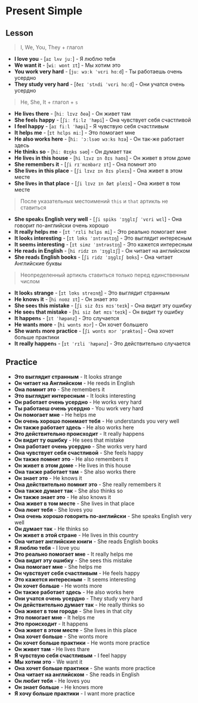 # Present Simple

## Lesson

> I, We, You, They + глагол

- **I love you** - [`aɪ lʌv juː`] - Я люблю тебя
- **We want it** - [`wiː wɒnt ɪt`] - Мы хотим это
- **You work very hard** - [`juː wɜːk ˈvɛri hɑːd`] - Ты работаешь очень усердно
- **They study very hard** - [`ðeɪ ˈstʌdi ˈvɛri hɑːd`] - Они учатся очень усердно

> He, She, It + глагол + `s`

- **He live`s` there** - [`hiː lɪvz ðeə`] - Он живет там
- **She feel`s` happy** - [`ʃiː fiːlz ˈhæpi`] - Она чувствует себя счастливой
- **I feel happy** - [`aɪ fiːl ˈhæpi`] - Я чувствую себя счастливым
- **It help`s` me** - [`ɪt hɛlps miː`] - Это помогает мне
- **He also works here** - [`hiː ˈɔːlsəʊ wɜːks hɪə`] - Он так-же работает здесь
- **He think`s` so** - [`hiː θɪŋks səʊ`] - Он думает так
- **He live`s` in this house** - [`hi lɪvz ɪn ðɪs haʊs`] - Он живет в этом доме
- **She remember`s` it** - [`ʃi rɪˈmɛmbərz ɪt`] - Она помнит это
- **She live`s` in this place** - [`ʃi lɪvz ɪn ðɪs pleɪs`] - Она живет в этом месте
- **She live`s` in that place** - [`ʃi lɪvz ɪn ðæt pleɪs`] - Она живет в том месте

> После указательных местоимений `this` и `that` артикль не ставиться

- **She speak`s` English very well** - [`ʃi spiks ˈɪŋɡlɪʃ ˈvɛri wɛl`] - Она говорит по-английски очень хорошо
- **It really help`s` me** - [`ɪt ˈrɪli hɛlps mi`] - Это реально помогает мне
- **It look`s` interesting** - [`ɪt lʊks ˈɪntrəstɪŋ`] - Это выглядит интересным
- **It seem`s` interesting** - [`ɪt simz ˈɪntrəstɪŋ`] - Это кажется интересным
- **He read`s` in English** - [`hi ridz ɪn ˈɪŋɡlɪʃ`] - Он читает на английском
- **She read`s` English books** - [`ʃi ridz ˈɪŋɡlɪʃ bʊks`] - Она читает Английские буквы

> Неопределенный артикль ставиться только перед единственным числом

- **It look`s` strange** - [`ɪt lʊks streɪnʤ`] - Это выглядит странным
- **He know`s` it** - [`hi noʊz ɪt`] - Он знает это
- **She see`s` this mistake** - [`ʃi siz ðɪs mɪsˈteɪk`] - Она видит эту ошибку
- **He see`s` that mistake** - [`hi siz ðæt mɪsˈteɪk`] - Он видит ту ошибку
- **It happen`s`** - [`ɪt ˈhæpənz`] - Это случается
- **He want`s` more** - [`hi wɑnts mɔr`] - Он хочет большего
- **She want`s` more practice** - [`ʃi wɑnts mɔr ˈpræktəs`] - Она хочет больше практики
- **It really happen`s`** - [`ɪt ˈrɪli ˈhæpənz`] - Это действительно случается

## Practice

- **Это выглядит странным** - It looks strange
- **Он читает на Английском** - He reeds in English
- **Она помнит это** - She remembers it
- **Это выглядит интересным** - It looks interesting
- **Он работает очень усердно** - He works very hard
- **Ты работаеш очень усердно** - You work very hard
- **Он помогает мне** - He helps me
- **Он очень хорошо понимает тебя** - He understands you very well
- **Он также работает здесь** - He also works here
- **Это действительно происходит** - It really happens
- **Он видит ту ошибку** - He sees that mistake
- **Она работает очень усердно** - She works very hard
- **Она чувствует себя счастливой** - She feels happy
- **Он также помнит это** - He also remembers it
- **Он живет в этом доме** - He lives in this house
- **Она также работает там** - She also works there
- **Он знает это** - He knows it
- **Она действительно помнит это** - She really remembers it
- **Она также думает так** - She also thinks so
- **Он также знает это** - He also knows it
- **Она живет в том месте** - She lives in that place
- **Она люит тебя** - She loves you
- **Она очень хорошо говорить по-английски** - She speaks English very well
- **Он думает так** - He thinks so
- **Он живет в этой стране** - He lives in this country
- **Она читает английские книги** - She reads English books
- **Я люблю тебя** - I love you
- **Это реально помогает мне** - It really helps me
- **Она видит эту ошибку** - She sees this mistake
- **Она помогает мне** - She helps me
- **Он чувствует себя счастливым** - He feels happy
- **Это кажется интересным** - It seems interesting
- **Он хочет больше** - He wonts more
- **Он также работает здесь** - He also works here
- **Они учатся очень усердно** - They study very hard
- **Он действительно думает так** - He really thinks so
- **Она живет в том городе** - She lives in that city
- **Это помогает мне** - It helps me
- **Это происходит** - It happens
- **Она живет в этом месте** - She lives in this place
- **Она хочет больше** - She wonts more
- **Он хочет больше практики** - He wonts more practice
- **Он живет там** - He lives thare
- **Я чувствую себя счастливым** - I feel happy
- **Мы хотим это** - We want it
- **Она хочет больше практики** - She wants more practice
- **Она читает на английском** - She reads in English
- **Он любит тебя** - He loves you
- **Он знает больше** - He knows more
- **Я хочу больше практики** - I want more practice